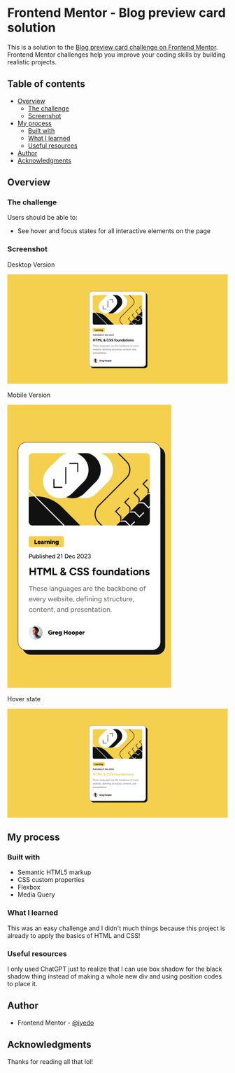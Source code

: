 # Frontend Mentor - Blog preview card solution

This is a solution to the [Blog preview card challenge on Frontend Mentor](https://www.frontendmentor.io/challenges/blog-preview-card-ckPaj01IcS). Frontend Mentor challenges help you improve your coding skills by building realistic projects. 

## Table of contents

- [Overview](#overview)
  - [The challenge](#the-challenge)
  - [Screenshot](#screenshot)
- [My process](#my-process)
  - [Built with](#built-with)
  - [What I learned](#what-i-learned)
  - [Useful resources](#useful-resources)
- [Author](#author)
- [Acknowledgments](#acknowledgments)

## Overview

### The challenge

Users should be able to:

- See hover and focus states for all interactive elements on the page

### Screenshot

Desktop Version

![](design/desktop.png)

Mobile Version

![](design/mobile.png)

Hover state

![](design/hover-state.png)

## My process

### Built with

- Semantic HTML5 markup
- CSS custom properties
- Flexbox
- Media Query

### What I learned

This was an easy challenge and I didn't much things because this project is already to apply the basics of HTML and CSS!

### Useful resources

I only used ChatGPT just to realize that I can use box shadow for the black shadow thing instead of making a whole new div and using position codes to place it.

## Author

- Frontend Mentor - [@iyedo](https://www.frontendmentor.io/profile/iyedo)

## Acknowledgments

Thanks for reading all that lol!
